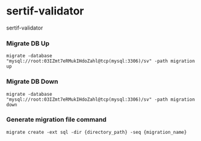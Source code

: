 # sertif-validator
sertif-validator

### Migrate DB Up

```
migrate -database "mysql://root:03IZmt7eRMukIHdoZahl@tcp(mysql:3306)/sv" -path migration up
```

### Migrate DB Down

```
migrate -database "mysql://root:03IZmt7eRMukIHdoZahl@tcp(mysql:3306)/sv" -path migration down
```

### Generate migration file command

```
migrate create -ext sql -dir {directory_path} -seq {migration_name}